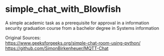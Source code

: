 # simple_chat_with_Blowfish

A simple academic task as a prerequisite for approval in a information security graduation course from a bachelor degree in Systems information

Original Sources:<br>
  https://www.geeksforgeeks.org/simple-chat-room-using-python/<br>
  https://github.com/SimonBirkenheuer/MQTT-Chat
